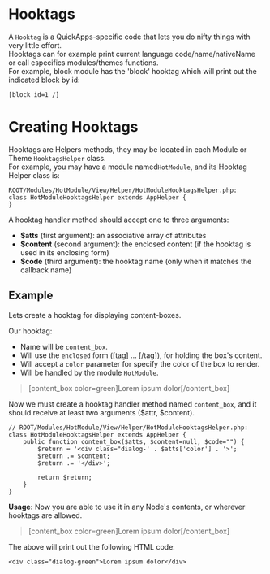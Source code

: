 Hooktags
========

A `Hooktag` is a QuickApps-specific code that lets you do nifty things with very little effort.  
Hooktags can for example print current language code/name/nativeName or call especifics modules/themes functions.  
For example, block module has the 'block' hooktag which will print out the indicated block by id:

    [block id=1 /] 


Creating Hooktags
=================

Hooktags are Helpers methods, they may be located in each Module or Theme `HooktagsHelper` class.  
For example, you may have a module named`HotModule`, and its Hooktag Helper class is:

    ROOT/Modules/HotModule/View/Helper/HotModuleHooktagsHelper.php:
    class HotModuleHooktagsHelper extends AppHelper {
    }

A hooktag handler method should accept one to three arguments: 

* **$atts** (first argument): an associative array of attributes
* **$content** (second argument): the enclosed content (if the hooktag is used in its enclosing form)
* **$code** (third argument): the hooktag name (only when it matches the callback name)


Example
-------

Lets create a hooktag for displaying content-boxes.

Our hooktag:

 * Name will be `content_box`.
 * Will use the `enclosed` form ([tag] ... [/tag]), for holding the box's content.
 * Will accept a `color` parameter for specify the color of the box to render.
 * Will be handled by the module `HotModule`.

> [content_box color=green]Lorem ipsum dolor[/content_box]

Now we must create a hooktag handler method named `content_box`, and it should receive at least two arguments ($attr, $content).

    // ROOT/Modules/HotModule/View/Helper/HotModuleHooktagsHelper.php:
    class HotModuleHooktagsHelper extends AppHelper {
        public function content_box($atts, $content=null, $code="") {
            $return = '<div class="dialog-' . $atts['color'] . '>';
            $return .= $content;
            $return .= '</div>';

            return $return;
        }
    }

**Usage:**
Now you are able to use it in any Node's contents, or wherever hooktags are allowed.


> [content_box color=green]Lorem ipsum dolor[/content_box]

The above will print out the following HTML code:

    <div class="dialog-green">Lorem ipsum dolor</div>